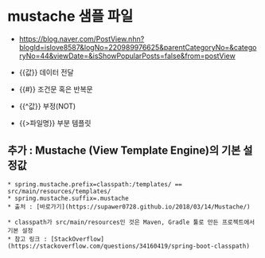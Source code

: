 # mustache 샘플 파일

- https://blog.naver.com/PostView.nhn?blogId=islove8587&logNo=220989976625&parentCategoryNo=&categoryNo=44&viewDate=&isShowPopularPosts=false&from=postView

- {{값}} 데이터 전달

- {{#}} 조건문 혹은 반복문

- {{^값}} 부정(NOT)

- {{>파일명}} 부분 템플릿


## 추가 : Mustache (View Template Engine)의 기본 설정값
	* spring.mustache.prefix=classpath:/templates/ == src/main/resources/templates/
	* spring.mustache.suffix=.mustache
	* 출처 : [바로가기](https://supawer0728.github.io/2018/03/14/Mustache/)
	
	* classpath가 src/main/resources인 것은 Maven, Gradle 툴로 만든 프로젝트에서 기본 설정
	* 참고 링크 : [StackOverflow](https://stackoverflow.com/questions/34160419/spring-boot-classpath)